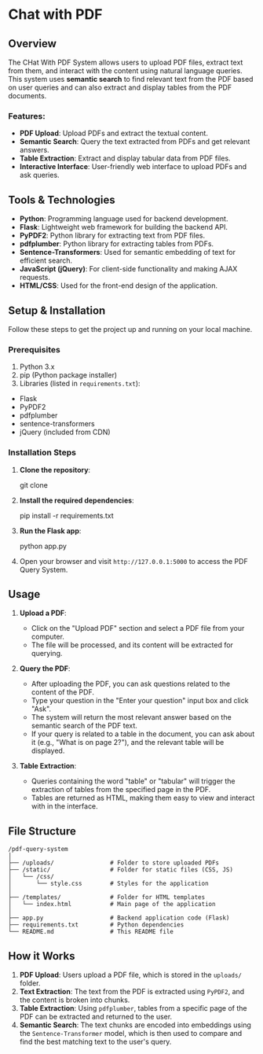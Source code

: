 # Chat with PDF

## Overview

The CHat With PDF System allows users to upload PDF files, extract text from them, and interact with the content using natural language queries. This system uses **semantic search** to find relevant text from the PDF based on user queries and can also extract and display tables from the PDF documents.

### Features:
- **PDF Upload**: Upload PDFs and extract the textual content.
- **Semantic Search**: Query the text extracted from PDFs and get relevant answers.
- **Table Extraction**: Extract and display tabular data from PDF files.
- **Interactive Interface**: User-friendly web interface to upload PDFs and ask queries.

## Tools & Technologies

- **Python**: Programming language used for backend development.
- **Flask**: Lightweight web framework for building the backend API.
- **PyPDF2**: Python library for extracting text from PDF files.
- **pdfplumber**: Python library for extracting tables from PDFs.
- **Sentence-Transformers**: Used for semantic embedding of text for efficient search.
- **JavaScript (jQuery)**: For client-side functionality and making AJAX requests.
- **HTML/CSS**: Used for the front-end design of the application.

## Setup & Installation

Follow these steps to get the project up and running on your local machine.

### Prerequisites
1. Python 3.x
2. pip (Python package installer)
3. Libraries (listed in `requirements.txt`):
  - Flask
  - PyPDF2
  - pdfplumber
  - sentence-transformers
  - jQuery (included from CDN)


### Installation Steps

1. **Clone the repository**:

   git clone 


2. **Install the required dependencies**:

   pip install -r requirements.txt

3. **Run the Flask app**:

   python app.py

5. Open your browser and visit `http://127.0.0.1:5000` to access the PDF Query System.

## Usage

1. **Upload a PDF**:
   - Click on the "Upload PDF" section and select a PDF file from your computer.
   - The file will be processed, and its content will be extracted for querying.

2. **Query the PDF**:
   - After uploading the PDF, you can ask questions related to the content of the PDF.
   - Type your question in the "Enter your question" input box and click "Ask".
   - The system will return the most relevant answer based on the semantic search of the PDF text.
   - If your query is related to a table in the document, you can ask about it (e.g., "What is on page 2?"), and the relevant table will be displayed.

3. **Table Extraction**:
   - Queries containing the word "table" or "tabular" will trigger the extraction of tables from the specified page in the PDF.
   - Tables are returned as HTML, making them easy to view and interact with in the interface.

## File Structure

```
/pdf-query-system
│
├── /uploads/                # Folder to store uploaded PDFs
├── /static/                 # Folder for static files (CSS, JS)
│   └── /css/
│       └── style.css        # Styles for the application
│
├── /templates/              # Folder for HTML templates
│   └── index.html           # Main page of the application
│
├── app.py                   # Backend application code (Flask)
├── requirements.txt         # Python dependencies
└── README.md                # This README file
```


## How it Works

1. **PDF Upload**: Users upload a PDF file, which is stored in the `uploads/` folder.
2. **Text Extraction**: The text from the PDF is extracted using `PyPDF2`, and the content is broken into chunks.
3. **Table Extraction**: Using `pdfplumber`, tables from a specific page of the PDF can be extracted and returned to the user.
4. **Semantic Search**: The text chunks are encoded into embeddings using the `Sentence-Transformer` model, which is then used to compare and find the best matching text to the user's query.
